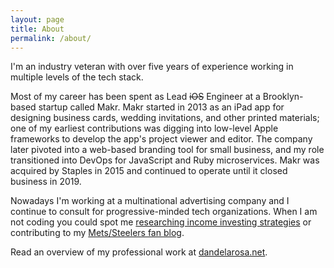 ```yaml
---
layout: page
title: About
permalink: /about/
---
```


I'm an industry veteran with over five years of experience working in multiple levels of the tech stack.

Most of my career has been spent as Lead ~~iOS~~ Engineer at a Brooklyn-based startup called Makr. Makr started in 2013 as an iPad app for designing business cards, wedding invitations, and other printed materials; one of my earliest contributions was digging into low-level Apple frameworks to develop the app's project viewer and editor. The company later pivoted into a web-based branding tool for small business, and my role transitioned into DevOps for JavaScript and Ruby microservices. Makr was acquired by Staples in 2015 and continued to operate until it closed business in 2019.

Nowadays I'm working at a multinational advertising company and I continue to consult for progressive-minded tech organizations. When I am not coding you could spot me [researching income investing strategies](https://www.dd64finance.com) or contributing to my [Mets/Steelers fan blog](https://www.instagram.com/dd64sn/).

Read an overview of my professional work at [dandelarosa.net](//www.dandelarosa.net).

